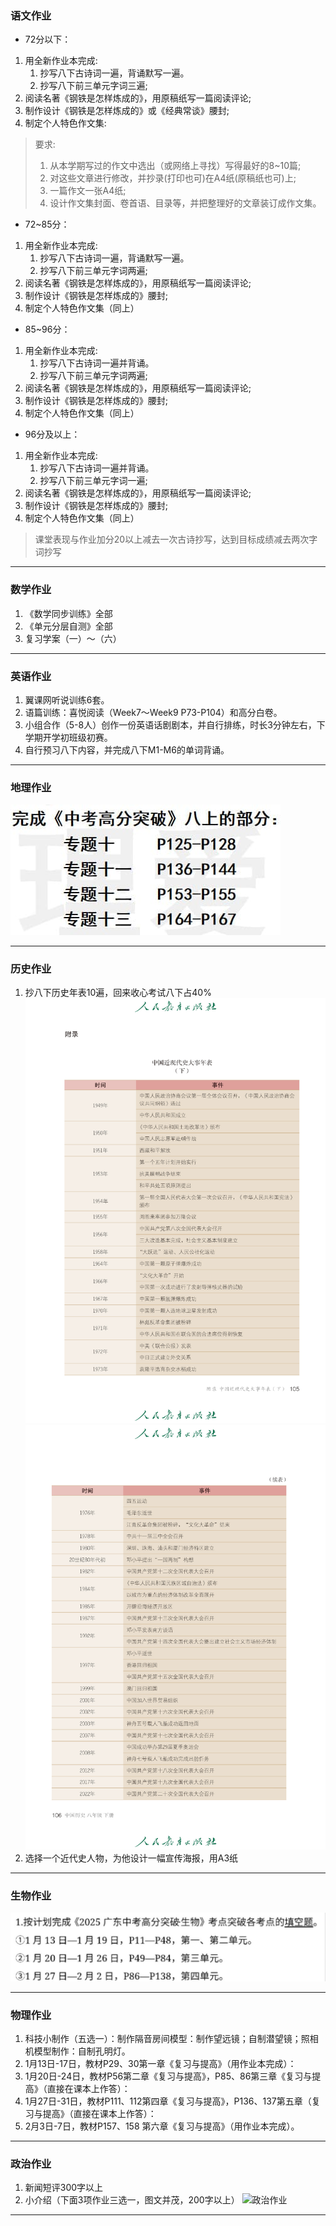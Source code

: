 ### 语文作业 ###
* 72分以下：
1. 用全新作业本完成:
    1. 抄写八下古诗词一遍，背诵默写一遍。
    2. 抄写八下前三单元字词三遍;
2. 阅读名著《钢铁是怎样炼成的》，用原稿纸写一篇阅读评论;
3. 制作设计《钢铁是怎样炼成的》或《经典常谈》腰封;
4. 制定个人特色作文集:
> 要求:
> 1. 从本学期写过的作文中选出（或网络上寻找）写得最好的8~10篇;
> 2. 对这些文章进行修改，并抄录(打印也可)在A4纸(原稿纸也可)上;
> 3. 一篇作文一张A4纸;
> 4. 设计作文集封面、卷首语、目录等，并把整理好的文章装订成作文集。

* 72~85分：
1. 用全新作业本完成:
    1. 抄写八下古诗词一遍，背诵默写一遍。
    2. 抄写八下前三单元字词两遍;
2. 阅读名著《钢铁是怎样炼成的》，用原稿纸写一篇阅读评论;
3. 制作设计《钢铁是怎样炼成的》腰封;
4. 制定个人特色作文集（同上）

* 85~96分：
1. 用全新作业本完成:
    1. 抄写八下古诗词一遍并背诵。
    2. 抄写八下前三单元字词两遍;
2. 阅读名著《钢铁是怎样炼成的》，用原稿纸写一篇阅读评论;
3. 制作设计《钢铁是怎样炼成的》腰封;
4. 制定个人特色作文集（同上）

* 96分及以上：
1. 用全新作业本完成:
    1. 抄写八下古诗词一遍并背诵。
    2. 抄写八下前三单元字词一遍;
2. 阅读名著《钢铁是怎样炼成的》，用原稿纸写一篇阅读评论;
3. 制作设计《钢铁是怎样炼成的》腰封;
4. 制定个人特色作文集（同上）
> 课堂表现与作业加分20以上减去一次古诗抄写，达到目标成绩减去两次字词抄写
-----
### 数学作业 ###
1. 《数学同步训练》全部
2. 《单元分层自测》全部
3. 复习学案（一）～（六）
-----
### 英语作业 ###
1. 翼课网听说训练6套。
2. 语篇训练：喜悦阅读（Week7～Week9 P73-P104）和高分白卷。
3. 小组合作（5-8人）创作一份英语话剧剧本，并自行排练，时长3分钟左右，下学期开学初班级初赛。
4. 自行预习八下内容，并完成八下M1-M6的单词背诵。
-----
### 地理作业 ###
![地理作业](../hw/_images/19g.jpg)

-----
### 历史作业 ###
1. 抄八下历史年表10遍，回来收心考试八下占40%
![历史年表](../hw/_images/19h1.jpg ':size=10%')
![历史年表](../hw/_images/19h2.jpg ':size=10%')
2. 选择一个近代史人物，为他设计一幅宣传海报，用A3纸
-----
### 生物作业 ###
![生物作业](../hw/_images/19b.jpg)

-----
### 物理作业 ###
1. 科技小制作（五选一）：制作隔音房间模型：制作望远镜；自制潜望镜；照相机模型制作：自制孔明灯。
2. 1月13日-17日，教材P29、30第一章《复习与提高》（用作业本完成）：
3. 1月20日-24日，教材P56第二章《复习与提高》，P85、86第三章《复习与提高》（直接在课本上作答）：
4. 1月27日-31日，教材P111、112第四章《复习与提高》，P136、137第五章（复习与提高》（直接在课本上作答）：
5. 2月3日-7日，教材P157、158 第六章《复习与提高》（用作业本完成）。
-----
### 政治作业 ###
1. 新闻短评300字以上
2. 小介绍（下面3项作业三选一，图文并茂，200字以上）
![政治作业](https://gitee.com/CMSZ001/hw/raw/main/hw/_images/19p.jpg)

-----
